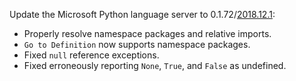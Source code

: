 Update the Microsoft Python language server to 0.1.72/[2018.12.1](https://github.com/Microsoft/python-language-server/releases/tag/2018.12.1):
* Properly resolve namespace packages and relative imports.
* `Go to Definition` now supports namespace packages.
* Fixed `null` reference exceptions.
* Fixed erroneously reporting `None`, `True`, and `False` as undefined.


